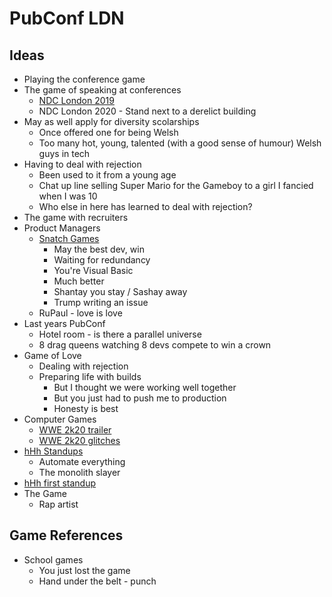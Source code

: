 # PubConf LDN

## Ideas

* Playing the conference game
* The game of speaking at conferences
  * [NDC London 2019](https://www.youtube.com/watch?v=si44LvcgXwU)
  * NDC London 2020 - Stand next to a derelict building
* May as well apply for diversity scolarships
  * Once offered one for being Welsh
  * Too many hot, young, talented (with a good sense of humour) Welsh guys in tech
* Having to deal with rejection
  * Been used to it from a young age
  * Chat up line selling Super Mario for the Gameboy to a girl I fancied when I was 10
  * Who else in here has learned to deal with rejection?
* The game with recruiters
* Product Managers
  * [Snatch Games](https://youtu.be/PKbJp62jnmw?t=70)
    * May the best dev, win
    * Waiting for redundancy
    * You're Visual Basic
    * Much better
    * Shantay you stay / Sashay away
    * Trump writing an issue
  * RuPaul - love is love
* Last years PubConf
  * Hotel room - is there a parallel universe
  * 8 drag queens watching 8 devs compete to win a crown
* Game of Love
  * Dealing with rejection
  * Preparing life with builds
    * But I thought we were working well together
    * But you just had to push me to production
    * Honesty is best
* Computer Games
  * [WWE 2k20 trailer](https://www.youtube.com/watch?v=QwCV-Cuvko0)
  * [WWE 2k20 glitches](https://www.youtube.com/watch?v=jhwzJ6b5Gfs)
* [hHh Standups](https://youtu.be/YCKLFxuDh5U?t=194)
  * Automate everything
  * The monolith slayer
* [hHh first standup](https://www.youtube.com/watch?v=lqZe9mEpSFg)
* The Game
  * Rap artist

## Game References

* School games
  * You just lost the game
  * Hand under the belt - punch
